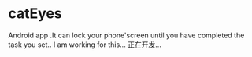 # catEyes
Android app .It can lock your phone'screen until you have completed the task you set..
I am working for this...
正在开发...
